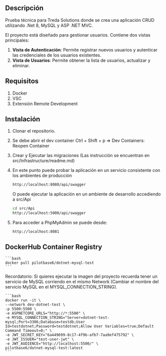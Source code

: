 ## Descripción
Prueba técnica para Treda Solutions donde se crea una aplicación CRUD utilizando .Net 8, MySQL y ASP .NET MVC. 

El proyecto está diseñado para gestionar usuarios. Contiene dos vistas principales:
1. **Vista de Autenticación**: Permite registrar nuevos usuarios y autenticar las credenciales de los usuarios existentes.
2. **Vista de Usuarios**: Permite obtener la lista de usuarios, actualizar y eliminar.

## Requisitos

1. Docker
2. VSC
3. Extensión Remote Development

## Instalación

1. Clonar el repositorio.
2. Se debe abrir el dev container Ctrl + Shift + p => Dev Containers: Reopen Container
3. Crear y Ejecutar las migraciones (Las instrucción se encuentran en src/Infrastructure/readme.md)
4. En este punto puede probar la aplicación en un servicio consistente con los ambientes de producción
    
    ```bash
    http://localhost:8080/api/swagger
    ```
   
   O puede ejecutar la aplicación en un ambiente de desarrollo accediendo a src/Api

    ```bash
    cd src/Api
    http://localhost:5000/api/swagger
    ```

5. Para acceder a PhpMyAdmin se puede desde:

    ```bash
    http://localhost:8081
    ```

## DockerHub Container Registry

    ```bash
    docker pull pilotbase6/dotnet-mysql-test
    ```

Recordatorio: Si quieres ejecutar la imagen del proyecto recuerda tener un servicio de MySQL corriendo en el mismo Network (Cambiar el nombre del servicio MySQL en el MYSQL_CONNECTION_STRING).

    ```bash
    docker run -it \
    --network dev-dotnet-test \
    -p 5500:5500 \
    -e ASPNETCORE_URLS="http://*:5500" \
    -e MYSQL_CONNECTION_STRING="Server=dotnet-test-mysql;Port=3306;Database=testdb;User Id=testdotnet;Password=testdotnet;Allow User Variables=true;Default Command Timeout=0;" \
    -e JWT_SECRET_KEY="6a449699-8c17-4f9b-afb7-7aa9ef475792" \
    -e JWT_ISSUER="test-user-jwt" \
    -e JWT_AUDIENCE="http://localhost:5500/" \
    pilotbase6/dotnet-mysql-test:latest
    ```
